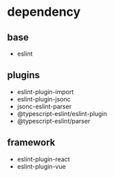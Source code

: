 # dependency

## base

- eslint


## plugins

- eslint-plugin-import
- eslint-plugin-jsonc
- jsonc-eslint-parser
- @typescript-eslint/eslint-plugin
- @typescript-eslint/parser


## framework

- eslint-plugin-react
- eslint-plugin-vue
